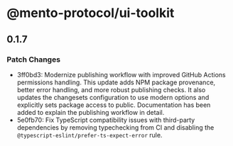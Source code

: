 # @mento-protocol/ui-toolkit

## 0.1.7

### Patch Changes

- 3ff0bd3: Modernize publishing workflow with improved GitHub Actions permissions handling. This update adds NPM package provenance, better error handling, and more robust publishing checks. It also updates the changesets configuration to use modern options and explicitly sets package access to public. Documentation has been added to explain the publishing workflow in detail.
- 5e0fb70: Fix TypeScript compatibility issues with third-party dependencies by removing typechecking from CI and disabling the `@typescript-eslint/prefer-ts-expect-error` rule.
